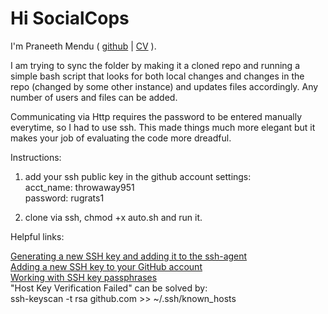 Hi SocialCops
=============

I'm Praneeth Mendu ( [github](https://github.com/praneethmendu/) | [CV](praneethmendu.github.io) ). 


I am trying to sync the folder by making it a cloned repo and running a simple bash script that looks for both local changes and changes in the repo (changed by some other instance) and updates files accordingly. Any number of users and files can be added.

Communicating via Http requires the password to be entered manually everytime, so I had to use ssh. This made things much more elegant but it makes your job of evaluating the code more dreadful.

Instructions:

1) add your ssh public key in the github account settings:<br />
acct_name: throwaway951<br />
password: rugrats1

2) clone via ssh, chmod +x auto.sh and run it.

Helpful links:

[Generating a new SSH key and adding it to the ssh-agent](https://help.github.com/articles/generating-a-new-ssh-key-and-adding-it-to-the-ssh-agent/)<br />
[Adding a new SSH key to your GitHub account](https://help.github.com/articles/adding-a-new-ssh-key-to-your-github-account/)<br />
[Working with SSH key passphrases](https://help.github.com/articles/working-with-ssh-key-passphrases/)<br />
"Host Key Verification Failed" can be solved by:<br />
ssh-keyscan -t rsa github.com >> ~/.ssh/known_hosts

                                   

